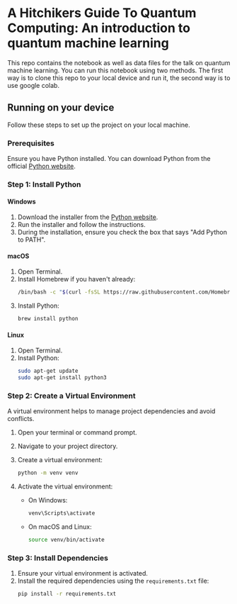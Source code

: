 # A Hitchikers Guide To Quantum Computing: An introduction to quantum machine learning


This repo contains the notebook as well as data files for the talk on quantum machine learning. You can run this notebook using two methods. The first way is to clone this repo to your local device and run it, the second way is to use google colab. 

## Running on your device

Follow these steps to set up the project on your local machine.

### Prerequisites

Ensure you have Python installed. You can download Python from the official [Python website](https://www.python.org/).

### Step 1: Install Python

#### Windows

1. Download the installer from the [Python website](https://www.python.org/).
2. Run the installer and follow the instructions.
3. During the installation, ensure you check the box that says "Add Python to PATH".

#### macOS

1. Open Terminal.
2. Install Homebrew if you haven't already:
   ```sh
   /bin/bash -c "$(curl -fsSL https://raw.githubusercontent.com/Homebrew/install/HEAD/install.sh)"
   ```
3. Install Python:
   ```sh
   brew install python
   ```

#### Linux

1. Open Terminal.
2. Install Python:
   ```sh
   sudo apt-get update
   sudo apt-get install python3
   ```

### Step 2: Create a Virtual Environment

A virtual environment helps to manage project dependencies and avoid conflicts.

1. Open your terminal or command prompt.
2. Navigate to your project directory.
3. Create a virtual environment:
   ```sh
   python -m venv venv
   ```
4. Activate the virtual environment:

   - On Windows:
     ```sh
     venv\Scripts\activate
     ```
   - On macOS and Linux:
     ```sh
     source venv/bin/activate
     ```

### Step 3: Install Dependencies

1. Ensure your virtual environment is activated.
2. Install the required dependencies using the `requirements.txt` file:
   ```sh
   pip install -r requirements.txt
   ```

